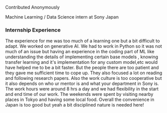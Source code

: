 Contributed Anonymously

Machine Learning / Data Science intern at Sony Japan

### Internship Experience

The experience for me was too much of a learning one but a bit difficult to adapt. We worked on generative AI. We had to work in Python so it was not much of an issue but having an experience in the coding part of ML like understanding the details of implementing certain base models , knowing transfer learning and it's implementation for any custom model,etc would have helped me to be a bit faster. But the people there are too patient and they gave me sufficient time to cope up. They also focused a lot on reading and following research papers. Also the work culture is too cooperative but it also depends on who ur mentor is and what your department in Sony is. The work hours were around 8 hrs a day and we had flexibility in the start and end time of our work. The weekends were spent by visiting nearby places in Tokyo and having some local food. Overall the convenience in Japan is too good but yeah a bit disciplined nature is needed here!

